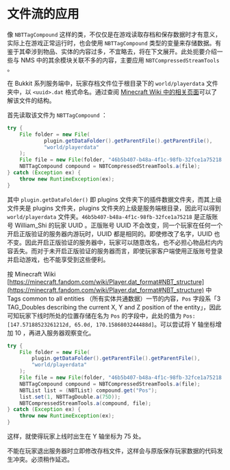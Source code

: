 # 文件流的应用

像 `NBTTagCompound` 这样的类，不仅仅是在游戏读取存档和保存数据时才有意义，实际上在游戏正常运行时，也会使用 `NBTTagCompound` 类型的变量来存储数据。有鉴于其牵涉到物品、实体的内容过多，不宜略去，将在下文展开。此处扼要介绍一些与 NMS 中的其余模块关联不多的内容，主要应用 `NBTCompressedStreamTools` 。

在 Bukkit 系列服务端中，玩家存档文件位于根目录下的 `world/playerdata` 文件夹中，以 `<uuid>.dat` 格式命名。通过查阅 [Minecraft Wiki 中的相关页面](https://minecraft.fandom.com/wiki/Player.dat_format)可以了解该文件的结构。

首先读取该文件为 `NBTTagCompound` ：

```java
try {
    File folder = new File(
            plugin.getDataFolder().getParentFile().getParentFile(),
            "world/playerdata"
    );
    File file = new File(folder, "46b5b407-b48a-4f1c-98fb-32fce1a75218.dat");
    NBTTagCompound compound = NBTCompressedStreamTools.a(file);
} catch (Exception ex) {
    throw new RuntimeException(ex);
}
```

其中 `plugin.getDataFolder()` 即 plugins 文件夹下的插件数据文件夹，而其上级文件夹是 plugins 文件夹，plugins 文件夹的上级是服务端根目录，因此可以得到 `world/playerdata` 文件夹。`46b5b407-b48a-4f1c-98fb-32fce1a75218` 是正版账号 William_Shi 的玩家 UUID 。正版账号 UUID 不会改变，同一个玩家在任何一个开启正版验证的服务器内游玩时，UUID 都是相同的。即使修改了名字，UUID 也不变。因此开启正版验证的服务器中，玩家可以随意改名，也不必担心物品栏内内容丢失。而对于未开启正版验证的服务器而言，即使玩家客户端使用正版账号登录并启动游戏，也不能享受到这些便利。

按 Minecraft Wiki [https://minecraft.fandom.com/wiki/Player.dat_format#NBT_structure](https://minecraft.fandom.com/wiki/Player.dat_format#NBT_structure) 中 Tags common to all entities （所有实体共通数据）一节的内容，`Pos` 字段系「3 TAG_Doubles describing the current X, Y and Z position of the entity」，因此可知玩家下线时所处的位置存储在名为 `Pos` 的字段中，此处的值为 `Pos:[147.57188523261212d, 65.0d, 170.1586803244488d]`。可以尝试将 Y 轴坐标增加 10 ，再进入服务器观察变化。

```java
try {
    File folder = new File(
        plugin.getDataFolder().getParentFile().getParentFile(),
        "world/playerdata"
    );
    File file = new File(folder, "46b5b407-b48a-4f1c-98fb-32fce1a75218.dat");
    NBTTagCompound compound = NBTCompressedStreamTools.a(file);
    NBTList list = (NBTList) compound.get("Pos");
    list.set(1, NBTTagDouble.a(75D));
    NBTCompressedStreamTools.a(compound, file);
} catch (Exception ex) {
    throw new RuntimeException(ex);
}
```

这样，就使得玩家上线时出生在 Y 轴坐标为 75 处。

不能在玩家退出服务器时立即修改存档文件，这样会与原版保存玩家数据的代码发生冲突。必须稍作延迟。